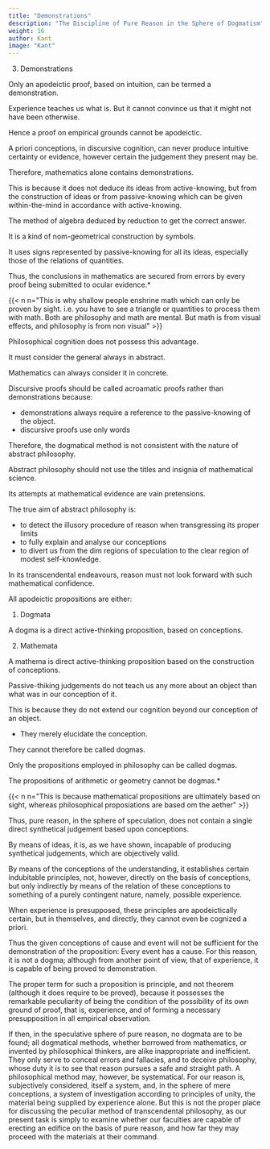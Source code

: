```yaml
---
title: "Demonstrations"
description: "The Discipline of Pure Reason in the Sphere of Dogmatism"
weight: 16
author: Kant
image: "Kant"
---
```



3. Demonstrations

Only an apodeictic proof, based on intuition, can be termed a demonstration. 

Experience teaches us what is. But it cannot convince us that it might not have been otherwise. 

Hence a proof on empirical grounds cannot be apodeictic. 

A priori conceptions, in discursive cognition, can never produce intuitive certainty or evidence, however certain the judgement they present may be. 

 <!-- cognition  conceptions -->
Therefore, mathematics alone contains demonstrations. 

This is because it does not deduce its ideas from active-knowing,  but from the construction of ideas or from passive-knowing which can be given within-the-mind in accordance with active-knowing. 

<!-- in equations, -->
The method of algebra deduced by reduction to get the correct answer.

It is a kind of nom-geometrical construction by symbols.

It uses signs represented by passive-knowing for all its ideas, especially those of the relations of quantities.

<!-- All conceptions, , are represented in intuition by signs;  -->

Thus, the conclusions in mathematics are secured from errors by every proof being submitted to ocular evidence.*

{{< n n="This is why shallow people enshrine math which can only be proven by sight. i.e. you have to see a triangle or quantities to process them with math. Both are philosophy and math are mental. But math is from visual effects, and philosophy is from non visual" >}}

Philosophical cognition does not possess this advantage.

It must consider the general always in abstract. 

 <!-- abstracto (by means of conceptions), while  -->

Mathematics can always consider it in concrete. 

 <!-- concreto (in an individual intuition), and at the same time by means of a priori representation, whereby all errors are rendered manifest to the senses. -->

Discursive proofs should be called acroamatic proofs rather than demonstrations because:
- demonstrations always require a reference to the passive-knowing of the object.
- discursive proofs use only words

 <!-- are employed in them, while demonstrations proper, as the term itself indicates,  -->

<!-- It follows from all these considerations that it is not consonant with the nature of
, especially in the sphere of pure reason -->

Therefore, the dogmatical method is not consistent with the nature of abstract philosophy. 

Abstract philosophy should not use the titles and insignia of mathematical science. 

<!-- It does not belong to that order, and can only hope for a fraternal union with that science.  -->

Its attempts at mathematical evidence are vain pretensions.

The true aim of abstract philosophy is:
- to detect the illusory procedure of reason when transgressing its proper limits
- to fully explain and analyse our conceptions
- to divert us from the dim regions of speculation to the clear region of modest self-knowledge.

<!-- Reason must not, therefore,  -->

In its transcendental endeavours, reason must not look forward with such mathematical confidence.

<!-- as if the path it is pursuing led straight to its aim, nor reckon with such security upon its premisses, as to consider it unnecessary to take a step back, or to keep a strict watch for errors, which, overlooked in the principles, may be detected in the arguments themselves—in which case it may be requisite either to determine these principles with greater strictness, or to change them entirely. -->

All apodeictic propositions are either:

1. Dogmata

A dogma is a direct active-thinking proposition, based on conceptions.


2. Mathemata

A mathema is direct active-thinking proposition based on the construction of conceptions.

<!-- , whether demonstrable or immediately certain, into .  synthetical Analytical -->
 

Passive-thiking judgements do not teach us any more about an object than what was in our conception of it.

This is because they do not extend our cognition beyond our conception of an object.
- They merely elucidate the conception. 

They cannot therefore be called dogmas.

<!-- Of the two kinds of a priori synthetical propositions above mentioned, only those which are  -->

Only the propositions employed in philosophy can be called dogmas. 

<!-- , according to the general mode of speech, bear this name; -->

The propositions of arithmetic or geometry cannot be dogmas.*

{{< n n="This is because mathematical propositions are ultimately based on sight, whereas philosophical proposiations are based om the aether" >}}

<!-- would not be rightly so denominated.  -->

<!-- Thus the customary mode of speaking confirms the explanation given above, and the conclusion arrived at, that only those judgements which are based upon conceptions, not on the construction of conceptions, can be termed dogmatical. -->

Thus, pure reason, in the sphere of speculation, does not contain a single direct synthetical judgement based upon conceptions.

By means of ideas, it is, as we have shown, incapable of producing synthetical judgements, which are objectively valid.

By means of the conceptions of the understanding, it establishes certain indubitable principles, not, however, directly on the basis of conceptions, but only indirectly by means of the relation of these conceptions to something of a purely contingent nature, namely, possible experience.

When experience is presupposed, these principles are apodeictically certain, but in themselves, and directly, they cannot even be cognized a priori.

Thus the given conceptions of cause and event will not be sufficient for the demonstration of the proposition: Every event has a cause. For this reason, it is not a dogma; although from another point of view, that of experience, it is capable of being proved to demonstration.

The proper term for such a proposition is principle, and not theorem (although it does require to be proved), because it possesses the remarkable peculiarity of being the condition of the possibility of its own ground of proof, that is, experience, and of forming a necessary presupposition in all empirical observation.

If then, in the speculative sphere of pure reason, no dogmata are to be found; all dogmatical methods, whether borrowed from mathematics, or invented by philosophical thinkers, are alike inappropriate and inefficient. They only serve to conceal errors and fallacies, and to deceive philosophy, whose duty it is to see that reason pursues a safe and straight path. A philosophical method may, however, be systematical. For our reason is, subjectively considered, itself a system, and, in the sphere of mere conceptions, a system of investigation according to principles of unity, the material being supplied by experience alone. But this is not the proper place for discussing the peculiar method of transcendental philosophy, as our present task is simply to examine whether our faculties are capable of erecting an edifice on the basis of pure reason, and how far they may proceed with the materials at their command.

